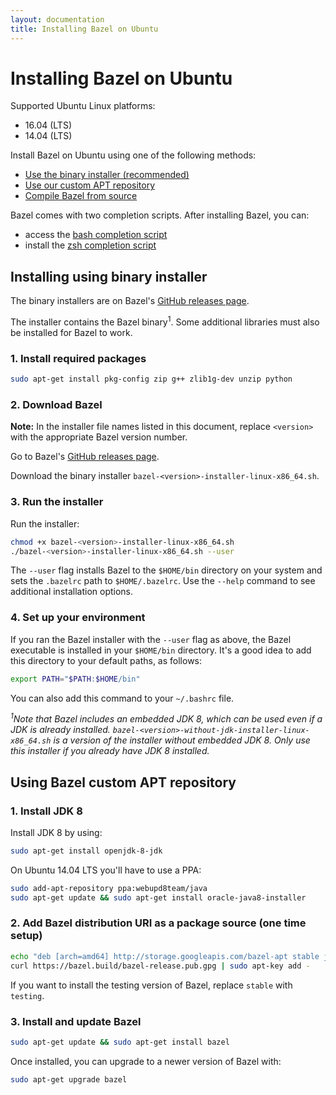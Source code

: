 ```yaml
---
layout: documentation
title: Installing Bazel on Ubuntu
---
```


# <a name="ubuntu"></a>Installing Bazel on Ubuntu

Supported Ubuntu Linux platforms:

*   16.04 (LTS)
*   14.04 (LTS)

Install Bazel on Ubuntu using one of the following methods:

*   [Use the binary installer (recommended)](#install-with-installer-ubuntu)
*   [Use our custom APT repository](#install-on-ubuntu)
*   [Compile Bazel from source](install-compile-source.md)

Bazel comes with two completion scripts. After installing Bazel, you can:

*   access the [bash completion script](install.md)
*   install the [zsh completion script](install.md)

## <a name="install-with-installer-ubuntu"></a>Installing using binary installer

The binary installers are on Bazel's [GitHub releases page](https://github.com/bazelbuild/bazel/releases).

The installer contains the Bazel binary<sup>1</sup>. Some additional libraries must
also be installed for Bazel to work.

### 1. Install required packages

```bash
sudo apt-get install pkg-config zip g++ zlib1g-dev unzip python
```

### 2. Download Bazel

**Note:** In the installer file names listed in this document, replace
`<version>` with the appropriate Bazel version number.

Go to Bazel's [GitHub releases page](https://github.com/bazelbuild/bazel/releases).

Download the binary installer `bazel-<version>-installer-linux-x86_64.sh`.

### 3. Run the installer

Run the installer:

```bash
chmod +x bazel-<version>-installer-linux-x86_64.sh
./bazel-<version>-installer-linux-x86_64.sh --user
```

The `--user` flag installs Bazel to the `$HOME/bin` directory on your system and
sets the `.bazelrc` path to `$HOME/.bazelrc`. Use the `--help` command to see
additional installation options.

### 4. Set up your environment

If you ran the Bazel installer with the `--user` flag as above, the Bazel
executable is installed in your `$HOME/bin` directory. It's a good idea to add
this directory to your default paths, as follows:

```bash
export PATH="$PATH:$HOME/bin"
```

You can also add this command to your `~/.bashrc` file.

_<sup>1</sup>Note that Bazel includes an embedded JDK 8, which can be used even if a JDK is already
installed. `bazel-<version>-without-jdk-installer-linux-x86_64.sh` is a version of the installer
without embedded JDK 8. Only use this installer if you already have JDK 8 installed._

## <a name="install-on-ubuntu"></a> Using Bazel custom APT repository

### 1. Install JDK 8

Install JDK 8 by using:

```bash
sudo apt-get install openjdk-8-jdk
```

On Ubuntu 14.04 LTS you'll have to use a PPA:

```bash
sudo add-apt-repository ppa:webupd8team/java
sudo apt-get update && sudo apt-get install oracle-java8-installer
```

### 2. Add Bazel distribution URI as a package source (one time setup)

```bash
echo "deb [arch=amd64] http://storage.googleapis.com/bazel-apt stable jdk1.8" | sudo tee /etc/apt/sources.list.d/bazel.list
curl https://bazel.build/bazel-release.pub.gpg | sudo apt-key add -
```

If you want to install the testing version of Bazel, replace `stable` with
`testing`.

### 3. Install and update Bazel

```bash
sudo apt-get update && sudo apt-get install bazel
```

Once installed, you can upgrade to a newer version of Bazel with:

```bash
sudo apt-get upgrade bazel
```
